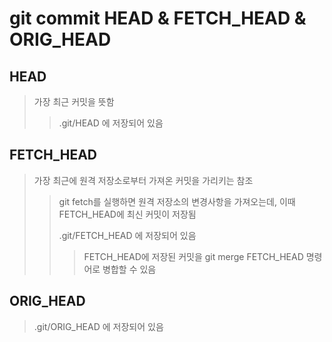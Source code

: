 # git commit HEAD & FETCH_HEAD & ORIG_HEAD

## HEAD

> 가장 최근 커밋을 뜻함
>
> > .git/HEAD 에 저장되어 있음

## FETCH_HEAD

> 가장 최근에 원격 저장소로부터 가져온 커밋을 가리키는 참조
>
> > git fetch를 실행하면 원격 저장소의 변경사항을 가져오는데, 이때 FETCH_HEAD에 최신 커밋이 저장됨
> >
> > .git/FETCH_HEAD 에 저장되어 있음
> >
> > > FETCH_HEAD에 저장된 커밋을 git merge FETCH_HEAD 명령어로 병합할 수 있음

## ORIG_HEAD

> .git/ORIG_HEAD 에 저장되어 있음
